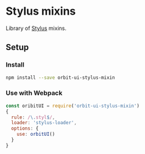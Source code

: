 # Stylus mixins

Library of [Stylus](http://stylus-lang.com) mixins.

## Setup

### Install

```sh
npm install --save orbit-ui-stylus-mixin
```

### Use with Webpack

```js
const oribitUI = require('orbit-ui-stylus-mixin')
{
  rule: /\.styl$/,
  loader: 'stylus-loader',
  options: {
    use: orbitUI()
  }
}
```
